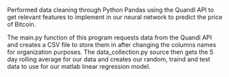 Performed data cleaning through Python Pandas using the Quandl API to get 
relevant features to implement in our neural network to predict the price of Bitcoin.

The main.py function of this program requests data from the Quandl API and creates
a CSV file to store them in after changing the columns names for organization purposes.
The data_collection.py source then gets the 5 day rolling average for our data and
creates our random, traind and test data to use for our matlab linear regression
model.
